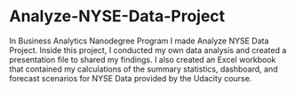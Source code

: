 # Analyze-NYSE-Data-Project
In Business Analytics Nanodegree Program I made Analyze NYSE Data Project.  Inside this project, I conducted my own data analysis and created a presentation file to shared my findings. I also created an Excel workbook that contained my calculations of the summary statistics, dashboard, and forecast scenarios for NYSE Data provided by the Udacity course.

